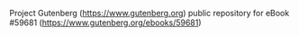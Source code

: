 Project Gutenberg (https://www.gutenberg.org) public repository for
eBook #59681 (https://www.gutenberg.org/ebooks/59681)
